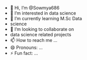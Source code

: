 - 👋 Hi, I’m @Sowmya686
- 👀 I’m interested in data science
- 🌱 I’m currently learning M.Sc Data
- science
- 💞️ I’m looking to collaborate on
- data science related projects
- 📫 How to reach me ...
- 😄 Pronouns: ...
- ⚡ Fun fact: ...

<!---
Sowmya686/Sowmya686 is a ✨ special ✨ repository because its `README.md` (this file) appears on your GitHub profile.
You can click the Preview link to take a look at your changes.
--->

